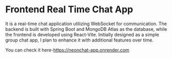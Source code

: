# Frontend Real Time Chat App

It is a real-time chat application utilizing WebSocket for communication. The backend is built with Spring Boot and MongoDB Atlas as the database, while the frontend is developed using React-Vite. Initially designed as a simple group chat app, I plan to enhance it with additional features over time.

You can check it here-https://neonchat-app.onrender.com
